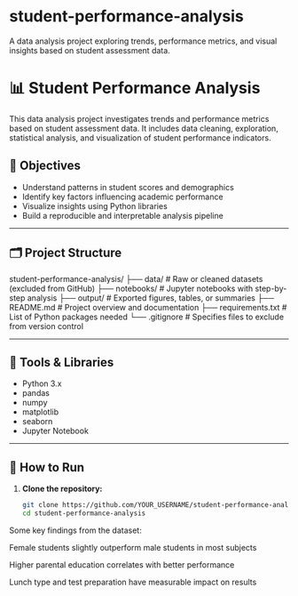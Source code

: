# student-performance-analysis
A data analysis project exploring trends, performance metrics, and visual insights based on student assessment data.
# 📊 Student Performance Analysis

This data analysis project investigates trends and performance metrics based on student assessment data. It includes data cleaning, exploration, statistical analysis, and visualization of student performance indicators.

## 🧠 Objectives

- Understand patterns in student scores and demographics  
- Identify key factors influencing academic performance  
- Visualize insights using Python libraries  
- Build a reproducible and interpretable analysis pipeline  

---

## 🗂️ Project Structure

student-performance-analysis/
├── data/ # Raw or cleaned datasets (excluded from GitHub)
├── notebooks/ # Jupyter notebooks with step-by-step analysis
├── output/ # Exported figures, tables, or summaries
├── README.md # Project overview and documentation
├── requirements.txt # List of Python packages needed
└── .gitignore # Specifies files to exclude from version control


---

## 🔧 Tools & Libraries

- Python 3.x  
- pandas  
- numpy  
- matplotlib  
- seaborn  
- Jupyter Notebook  

---

## 🚀 How to Run

1. **Clone the repository:**
   ```bash
   git clone https://github.com/YOUR_USERNAME/student-performance-analysis.git
   cd student-performance-analysis


Some key findings from the dataset:

Female students slightly outperform male students in most subjects

Higher parental education correlates with better performance

Lunch type and test preparation have measurable impact on results
